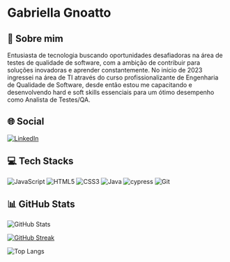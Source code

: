 # Gabriella Gnoatto
## 🌈 Sobre mim
Entusiasta de tecnologia buscando oportunidades desafiadoras na área de testes de qualidade de software, com a ambição de contribuir para soluções inovadoras e aprender constantemente. No início de 2023 ingressei na área de TI através do curso profissionalizante de Engenharia de Qualidade de Software, desde então estou me capacitando e desenvolvendo hard e soft skills essenciais para um ótimo desempenho como Analista de Testes/QA.

## 🌐 Social
[![LinkedIn](https://img.shields.io/badge/LinkedIn-000?style=for-the-badge&logo=linkedin)](https://www.linkedin.com/in/gabriellagnoatto/)

## 💻 Tech Stacks
![JavaScript](https://img.shields.io/badge/javascript-000.svg?style=for-the-badge&logo=javascript) ![HTML5](https://img.shields.io/badge/html5-000.svg?style=for-the-badge&logo=html5) ![CSS3](https://img.shields.io/badge/css3-000.svg?style=for-the-badge&logo=css3) ![Java](https://img.shields.io/badge/java-000.svg?style=for-the-badge&logo=openjdk) ![cypress](https://img.shields.io/badge/-cypress-000?style=for-the-badge&logo=cypress&logoColor=058a5e) ![Git](https://img.shields.io/badge/git-000.svg?style=for-the-badge&logo=git)

## 📊 GitHub Stats
![GitHub Stats](https://github-readme-stats.vercel.app/api?username=alleirbagg&theme=dark&show_icons=true)

[![GitHub Streak](https://streak-stats.demolab.com/?user=alleirbagg&theme=dark)](https://git.io/streak-stats)

![Top Langs](https://github-readme-stats-git-masterrstaa-rickstaa.vercel.app/api/top-langs/?username=alleirbagg&theme=dark)

